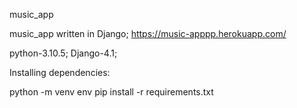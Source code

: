 music_app

music_app written in Django;
https://music-apppp.herokuapp.com/

python-3.10.5; Django-4.1;

Installing dependencies:

python -m venv env
pip install -r requirements.txt
